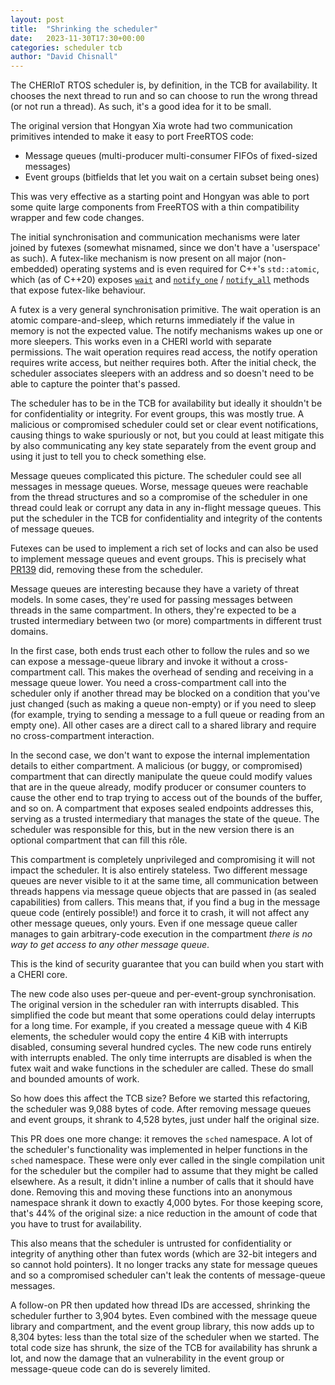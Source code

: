 ```yaml
---
layout: post
title:  "Shrinking the scheduler"
date:   2023-11-30T17:30+00:00
categories: scheduler tcb
author: "David Chisnall"
---
```


The CHERIoT RTOS scheduler is, by definition, in the TCB for availability.
It chooses the next thread to run and so can choose to run the wrong thread (or not run a thread).
As such, it's a good idea for it to be small.

The original version that Hongyan Xia wrote had two communication primitives intended to make it easy to port FreeRTOS code:

 - Message queues (multi-producer multi-consumer FIFOs of fixed-sized messages)
 - Event groups (bitfields that let you wait on a certain subset being ones)

This was very effective as a starting point and Hongyan was able to port some quite large components from FreeRTOS with a thin compatibility wrapper and few code changes.

The initial synchronisation and communication mechanisms were later joined by futexes (somewhat misnamed, since we don't have a 'userspace' as such).
A futex-like mechanism is now present on all major (non-embedded) operating systems and is even required for C++'s `std::atomic`, which (as of C++20) exposes [`wait`](https://en.cppreference.com/w/cpp/atomic/atomic/wait) and [`notify_one`](https://en.cppreference.com/w/cpp/atomic/atomic/notify_one) / [`notify_all`](https://en.cppreference.com/w/cpp/atomic/atomic/notify_all) methods that expose futex-like behaviour.

A futex is a very general synchronisation primitive.
The wait operation is an atomic compare-and-sleep, which returns immediately if the value in memory is not the expected value.
The notify mechanisms wakes up one or more sleepers.
This works even in a CHERI world with separate permissions.
The wait operation requires read access, the notify operation requires write access, but neither requires both.
After the initial check, the scheduler associates sleepers with an address and so doesn't need to be able to capture the pointer that's passed.

The scheduler has to be in the TCB for availability but ideally it shouldn't be for confidentiality or integrity.
For event groups, this was mostly true.
A malicious or compromised scheduler could set or clear event notifications, causing things to wake spuriously or not, but you could at least mitigate this by also communicating any key state separately from the event group and using it just to tell you to check something else.

Message queues complicated this picture.
The scheduler could see all messages in message queues.
Worse, message queues were reachable from the thread structures and so a compromise of the scheduler in one thread could leak or corrupt any data in any in-flight message queues.
This put the scheduler in the TCB for confidentiality and integrity of the contents of message queues.

Futexes can be used to implement a rich set of locks and can also be used to implement message queues and event groups.
This is precisely what [PR139](https://github.com/microsoft/cheriot-rtos/pull/139) did, removing these from the scheduler.

Message queues are interesting because they have a variety of threat models.
In some cases, they're used for passing messages between threads in the same compartment.
In others, they're expected to be a trusted intermediary between two (or more) compartments in different trust domains.

In the first case, both ends trust each other to follow the rules and so we can expose a message-queue library and invoke it without a cross-compartment call.
This makes the overhead of sending and receiving in a message queue lower.
You need a cross-compartment call into the scheduler only if another thread may be blocked on a condition that you've just changed (such as making a queue non-empty) or if you need to sleep (for example, trying to sending a message to a full queue or reading from an empty one).
All other cases are a direct call to a shared library and require no cross-compartment interaction.

In the second case, we don't want to expose the internal implementation details to either compartment.
A malicious (or buggy, or compromised) compartment that can directly manipulate the queue could modify values that are in the queue already, modify producer or consumer counters to cause the other end to trap trying to access out of the bounds of the buffer, and so on.
A compartment that exposes sealed endpoints addresses this, serving as a trusted intermediary that manages the state of the queue.
The scheduler was responsible for this, but in the new version there is an optional compartment that can fill this rôle.

This compartment is completely unprivileged and compromising it will not impact the scheduler.
It is also entirely stateless.
Two different message queues are never visible to it at the same time, all communication between threads happens via message queue objects that are passed in (as sealed capabilities) from callers.
This means that, if you find a bug in the message queue code (entirely possible!) and force it to crash, it will not affect any other message queues, only yours.
Even if one message queue caller manages to gain arbitrary-code execution in the compartment *there is no way to get access to any other message queue*.

This is the kind of security guarantee that you can build when you start with a CHERI core.

The new code also uses per-queue and per-event-group synchronisation.
The original version in the scheduler ran with interrupts disabled.
This simplified the code but meant that some operations could delay interrupts for a long time.
For example, if you created a message queue with 4 KiB elements, the scheduler would copy the entire 4 KiB with interrupts disabled, consuming several hundred cycles.
The new code runs entirely with interrupts enabled.
The only time interrupts are disabled is when the futex wait and wake functions in the scheduler are called.
These do small and bounded amounts of work.

So how does this affect the TCB size?
Before we started this refactoring, the scheduler was 9,088 bytes of code.
After removing message queues and event groups, it shrank to 4,528 bytes, just under half the original size.

This PR does one more change: it removes the `sched` namespace.
A lot of the scheduler's functionality was implemented in helper functions in the `sched` namespace.
These were only ever called in the single compilation unit for the scheduler but the compiler had to assume that they might be called elsewhere.
As a result, it didn't inline a number of calls that it should have done.
Removing this and moving these functions into an anonymous namespace shrank it down to exactly 4,000 bytes.
For those keeping score, that's 44% of the original size: a nice reduction in the amount of code that you have to trust for availability.

This also means that the scheduler is untrusted for confidentiality or integrity of anything other than futex words (which are 32-bit integers and so cannot hold pointers).
It no longer tracks any state for message queues and so a compromised scheduler can't leak the contents of message-queue messages.

A follow-on PR then updated how thread IDs are accessed, shrinking the scheduler further to 3,904 bytes.
Even combined with the message queue library and compartment, and the event group library, this now adds up to 8,304 bytes: less than the total size of the scheduler when we started.
The total code size has shrunk, the size of the TCB for availability has shrunk a lot, and now the damage that an vulnerability in the event group or message-queue code can do is severely limited.

